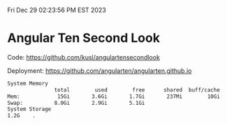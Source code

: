Fri Dec 29 02:23:56 PM EST 2023

# Angular Ten Second Look

Code: https://github.com/kusl/angulartensecondlook

Deployment: https://github.com/angularten/angularten.github.io

```bash
System Memory
               total        used        free      shared  buff/cache   available
Mem:            15Gi       3.6Gi       1.7Gi       237Mi        10Gi        11Gi
Swap:          8.0Gi       2.9Gi       5.1Gi
System Storage
1.2G	.
